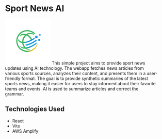# Sport News AI
<img src="./public/logo.png" height="150"/>
This simple project aims to provide sport news updates using AI technology.
The webapp fetches news articles from various sports sources, analyzes their content, and presents them in a user-friendly format. The goal is to provide synthetic summaries of the latest sports news, making it easier for users to stay informed about their favorite teams and events. 
AI is used to summarize articles and correct the grammar.

## Technologies Used
- React
- Vite
- AWS Amplify